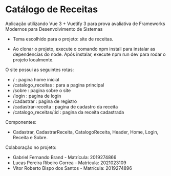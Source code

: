 # Catálogo de Receitas
Aplicação utilizando Vue 3 + Vuetify 3 para prova avaliativa de Frameworks Modernos para Desenvolvimento de Sistemas

- Tema escolhido para o projeto: site de receitas.

- Ao clonar o projeto, execute o comando npm install para instalar as dependencias do node. Após instalar, execute npm run dev para rodar o projeto localmente.

O site possui as seguintes rotas:
- / : pagina home inicial 
- /catalogo_receitas : para a pagina principal
- /sobre : pagina sobre o site
- /login : pagina de login
- /cadastrar : pagina de registro
- /cadastrar-receita : pagina de cadastro da receita
- /catalogo_receitas/:id : pagina da receita cadastrada

Componentes:
- Cadastrar, CadastrarReceita, CatalogoReceita, Header, Home, Login, Receita e Sobre.

Colaboração no projeto:
- Gabriel Fernando Brand - Matrícula: 2019274866
- Lucas Pereira Ribeiro Correa - Matrícula: 2021023109
- Vitor Roberto Bispo dos Santos - Matrícula: 2019274896
